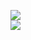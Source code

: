 [![](https://img.shields.io/badge/Made%20With-Github%20Spray-lightgrey.svg?style=for-the-badge&logo=github)](https://github.com/Annihil/github-spray#12913)  
[![](https://i.imgur.com/2DrTn0Z.gif)](https://github.com/Annihil/github-spray)